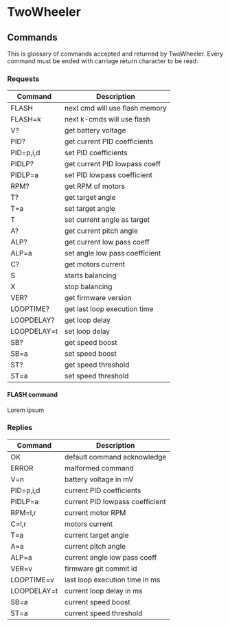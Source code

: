 # TwoWheeler

## Commands

This is glossary of commands accepted and returned by TwoWheeler.
Every command must be ended with carriage return character to be
read.


### Requests

|   Command   |          Description           |
| ----------- | ------------------------------ |
| FLASH       | next cmd will use flash memory |
| FLASH=k     | next k-cmds will use flash     |
| V?          | get battery voltage            |
| PID?        | get current PID coefficients   |
| PID=p,i,d   | set PID coefficients           |
| PIDLP?      | get current PID lowpass coeff  |
| PIDLP=a     | set PID lowpass coefficient    |
| RPM?        | get RPM of motors              |
| T?          | get target angle               |
| T=a         | set target angle               |
| T           | set current angle as target    |
| A?          | get current pitch angle        |
| ALP?        | get current low pass coeff     |
| ALP=a       | set angle low pass coefficient |
| C?          | get motors current             |
| S           | starts balancing               |
| X           | stop balancing                 |
| VER?        | get firmware version           |
| LOOPTIME?   | get last loop execution time   |
| LOOPDELAY?  | get loop delay                 |
| LOOPDELAY=t | set loop delay                 |
| SB?         | get speed boost                |
| SB=a        | set speed boost                |
| ST?         | get speed threshold            |
| ST=a        | set speed threshold            |

#### FLASH command

Lorem ipsum

### Replies

|   Command   |          Description           |
| ----------- | ------------------------------ |
| OK          | default command acknowledge    |
| ERROR       | malformed command              |
| V=n         | battery voltage in mV          |
| PID=p,i,d   | current PID coefficients       |
| PIDLP=a     | current PID lowpass coefficient|
| RPM=l,r     | current motor RPM              |
| C=l,r       | motors current                 |
| T=a         | current target angle           |
| A=a         | current pitch angle            |
| ALP=a       | current angle low pass coeff   |
| VER=v       | firmware git commit id         |
| LOOPTIME=v  | last loop execution time in ms |
| LOOPDELAY=t | current loop delay in ms       |
| SB=a        | current speed boost            |
| ST=a        | current speed threshold        |
